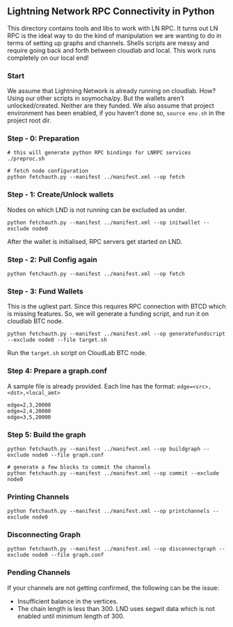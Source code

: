 ## Lightning Network RPC Connectivity in Python

This directory contains tools and libs to work with LN RPC.
It turns out LN RPC is the ideal way to do the kind of manipulation we are wanting to do in terms of setting up graphs and channels. Shells scripts are messy and require going back and forth between cloudlab and local. This work runs completely on our local end!

### Start
We assume that Lightning Network is already running on cloudlab. How? Using our other scripts in soymocha/py. But the wallets aren't unlocked/created. Neither are they funded. We also assume that project environment has been enabled, if you haven't done so, `source env.sh` in the project root dir.

### Step - 0: Preparation
```shell
# this will generate python RPC bindings for LNRPC services
./preproc.sh 

# fetch node configuration
python fetchauth.py --manifest ../manifest.xml --op fetch
```

### Step - 1: Create/Unlock wallets
Nodes on which LND is not running can be excluded as under.
```shell
python fetchauth.py --manifest ../manifest.xml --op initwallet --exclude node0
```

After the wallet is initialised, RPC servers get started on LND.

### Step - 2: Pull Config again
```shell
python fetchauth.py --manifest ../manifest.xml --op fetch
```

### Step - 3: Fund Wallets
This is the ugliest part. Since this requires RPC connection with BTCD which is missing features.
So, we will generate a funding script, and run it on cloudlab BTC node.

```shell
python fetchauth.py --manifest ../manifest.xml --op generatefundscript --exclude node0 --file target.sh
```
Run the `target.sh` script on CloudLab BTC node.

### Step 4: Prepare a graph.conf
A sample file is already provided. Each line has the format: `edge=<src>,<dst>,<local_amt>`
```shell
edge=2,3,20000
edge=2,4,20000
edge=3,5,20000
```

### Step 5: Build the graph
```shell
python fetchauth.py --manifest ../manifest.xml --op buildgraph --exclude node0 --file graph.conf

# generate a few blocks to commit the channels
python fetchauth.py --manifest ../manifest.xml --op commit --exclude node0
```

### Printing Channels
```shell
python fetchauth.py --manifest ../manifest.xml --op printchannels --exclude node0
```

### Disconnecting Graph
```shell
python fetchauth.py --manifest ../manifest.xml --op disconnectgraph --exclude node0 --file graph.conf
```

### Pending Channels
If your channels are not getting confirmed, the following can be the issue:
- Insufficient balance in the vertices.
- The chain length is less than 300. LND uses segwit data which is not enabled until minimum length of 300.
